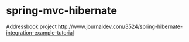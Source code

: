 # spring-mvc-hibernate
Addressbook project
http://www.journaldev.com/3524/spring-hibernate-integration-example-tutorial
